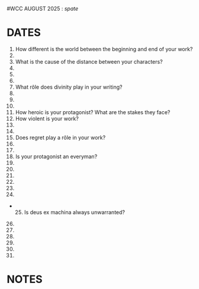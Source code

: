 #WCC AUGUST 2025 : *spate*
<!-- Atra Hasis -->

# DATES
1. How different is the world between the beginning and end of your work?
2. 
3. What is the cause of the distance between your characters?
4. 
5. 
6. 
7. What rôle does divinity play in your writing?
8. 
9. 
10. 
11. How heroic is your protagonist? What are the stakes they face?
12. How violent is your work?
13. 
14. 
15. Does regret play a rôle in your work? 
16. 
17. 
18. Is your protagonist an everyman? 
19. 
20. 
21. 
22. 
23. 
24. 
* 25. Is deus ex machina always unwarranted?
26. 
27. 
28. 
29. 
30. 
31. 

# NOTES
